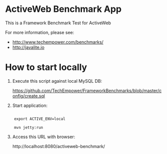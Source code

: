 ActiveWeb Benchmark App
========================
This is a Framework Benchmark Test for ActiveWeb

For more information, please see:

* http://www.techempower.com/benchmarks/
* http://javalite.io

How to start locally
=========================

1. Execute this script against local MySQL DB:

    https://github.com/TechEmpower/FrameworkBenchmarks/blob/master/config/create.sql

2. Start application:

```

    export ACTIVE_ENV=local

    mvn jetty:run
```

3. Access this URL with browser:

    http://localhost:8080/activeweb-benchmark/


